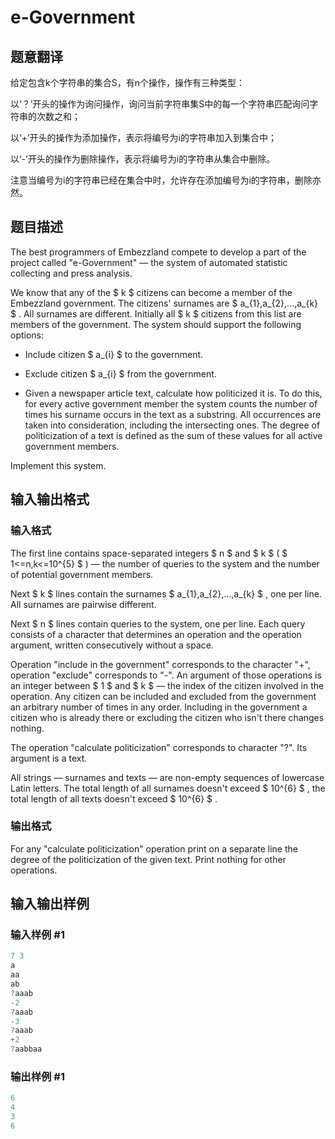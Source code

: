 # e-Government

## 题意翻译

给定包含k个字符串的集合S，有n个操作，操作有三种类型：

以‘？’开头的操作为询问操作，询问当前字符串集S中的每一个字符串匹配询问字符串的次数之和；

以‘+’开头的操作为添加操作，表示将编号为i的字符串加入到集合中；

以‘-’开头的操作为删除操作，表示将编号为i的字符串从集合中删除。

注意当编号为i的字符串已经在集合中时，允许存在添加编号为i的字符串，删除亦然。

## 题目描述

The best programmers of Embezzland compete to develop a part of the project called "e-Government" — the system of automated statistic collecting and press analysis.

We know that any of the $ k $ citizens can become a member of the Embezzland government. The citizens' surnames are $ a_{1},a_{2},...,a_{k} $ . All surnames are different. Initially all $ k $ citizens from this list are members of the government. The system should support the following options:

- Include citizen $ a_{i} $ to the government.

- Exclude citizen $ a_{i} $ from the government.

- Given a newspaper article text, calculate how politicized it is. To do this, for every active government member the system counts the number of times his surname occurs in the text as a substring. All occurrences are taken into consideration, including the intersecting ones. The degree of politicization of a text is defined as the sum of these values for all active government members.

Implement this system.

## 输入输出格式

### 输入格式

The first line contains space-separated integers $ n $ and $ k $ ( $ 1<=n,k<=10^{5} $ ) — the number of queries to the system and the number of potential government members.

Next $ k $ lines contain the surnames $ a_{1},a_{2},...,a_{k} $ , one per line. All surnames are pairwise different.

Next $ n $ lines contain queries to the system, one per line. Each query consists of a character that determines an operation and the operation argument, written consecutively without a space.

Operation "include in the government" corresponds to the character "+", operation "exclude" corresponds to "-". An argument of those operations is an integer between $ 1 $ and $ k $ — the index of the citizen involved in the operation. Any citizen can be included and excluded from the government an arbitrary number of times in any order. Including in the government a citizen who is already there or excluding the citizen who isn't there changes nothing.

The operation "calculate politicization" corresponds to character "?". Its argument is a text.

All strings — surnames and texts — are non-empty sequences of lowercase Latin letters. The total length of all surnames doesn't exceed $ 10^{6} $ , the total length of all texts doesn't exceed $ 10^{6} $ .

### 输出格式

For any "calculate politicization" operation print on a separate line the degree of the politicization of the given text. Print nothing for other operations.

## 输入输出样例

### 输入样例 #1

```cpp
7 3
a
aa
ab
?aaab
-2
?aaab
-3
?aaab
+2
?aabbaa

```
### 输出样例 #1

```cpp
6
4
3
6

```
